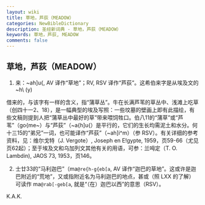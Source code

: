 ```yaml
---
layout: wiki
title: 草地，芦荻（MEADOW）
categories: NewBibleDictionary
description: 圣经新词典 - 草地，芦荻（MEADOW）
keywords: 草地，芦荻, MEADOW
comments: false
---
```


## 草地，芦荻（MEADOW）

1. 来：~ah]u{, AV 译作“草地”；RV, RSV 译作“芦荻”。这希伯来字是从埃及文的 ~h\ (y)

借来的，与该字有一样的含义，指“蒲草丛”。牛在长满芦苇的草丛中、浅滩上吃草（创四十一2、18），是一幅典型的埃及写照：一些坟墓的壁画上即有此描绘，有些文稿则提到人把“蒲草丛中最好的草”带来喂饲牲口。伯八11的“蒲草”或“芦苇”（go{me~）与“芦荻”（~a{h]u{）是平行的，它们的生长均需泥土和水分。何十三15的“弟兄”一词，也可能译作“芦荻”（~ah]i^m）（参 RSV）。有关详细的参考资料，见：维尔戈特（J. Vergote）, Joseph en E!gypte, 1959，页59-66（尤见页62起）；至于埃及文和乌加列文其他有关的用语，可参：兰呣定（T. O. Lambdin), JAOS 73, 1953，页146。

2. 士廿33的“马利迦巴”（ma`@re{h-g{eb[a`, AV 译作“迦巴的草地”。这或许是迦巴附近的“荒地”，又或指附近名为马利迦巴的地点，甚或（照 LXX 的了解）可读作 ma`@rab[-geb[a`, 就是“（在）迦巴以西”的意思（RSV）。

K.A.K.








